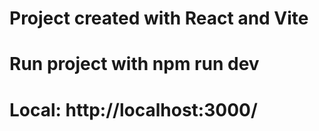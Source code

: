 # Project created with React and Vite

# Run project with npm run dev
# Local: http://localhost:3000/


